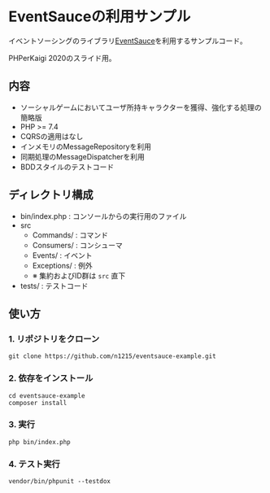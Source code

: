 # EventSauceの利用サンプル

イベントソーシングのライブラリ[EventSauce](https://eventsauce.io/)を利用するサンプルコード。

PHPerKaigi 2020のスライド用。

## 内容
- ソーシャルゲームにおいてユーザ所持キャラクターを獲得、強化する処理の簡略版
- PHP >= 7.4
- CQRSの適用はなし
- インメモリのMessageRepositoryを利用
- 同期処理のMessageDispatcherを利用
- BDDスタイルのテストコード

## ディレクトリ構成
- bin/index.php : コンソールからの実行用のファイル
- src
  - Commands/ : コマンド
  - Consumers/ : コンシューマ
  - Events/ : イベント
  - Exceptions/ : 例外
  - ※ 集約およびID群は `src` 直下
- tests/ : テストコード

## 使い方

### 1. リポジトリをクローン
```
git clone https://github.com/n1215/eventsauce-example.git
```

### 2. 依存をインストール
```
cd eventsauce-example
composer install
```

### 3. 実行
```
php bin/index.php
```

### 4. テスト実行

```
vendor/bin/phpunit --testdox
```
